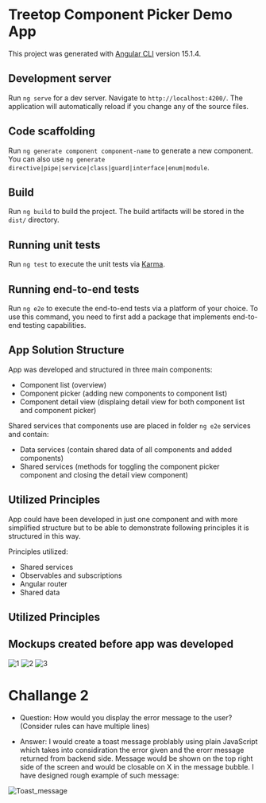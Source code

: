 # Treetop Component Picker Demo App

This project was generated with [Angular CLI](https://github.com/angular/angular-cli) version 15.1.4.

## Development server

Run `ng serve` for a dev server. Navigate to `http://localhost:4200/`. The application will automatically reload if you change any of the source files.

## Code scaffolding

Run `ng generate component component-name` to generate a new component. You can also use `ng generate directive|pipe|service|class|guard|interface|enum|module`.

## Build

Run `ng build` to build the project. The build artifacts will be stored in the `dist/` directory.

## Running unit tests

Run `ng test` to execute the unit tests via [Karma](https://karma-runner.github.io).

## Running end-to-end tests

Run `ng e2e` to execute the end-to-end tests via a platform of your choice. To use this command, you need to first add a package that implements end-to-end testing capabilities.

## App Solution Structure

App was developed and structured in three main components:

- Component list (overview)
- Component picker (adding new components to component list)
- Component detail view (displaing detail view for both component list and component picker)

Shared services that components use are placed in folder `ng e2e` services and contain:

- Data services (contain shared data of all components and added components)
- Shared services (methods for toggling the component picker component and closing the detail view component)

## Utilized Principles

App could have been developed in just one component and with more simplified structure but to be able to demonstrate following principles it is structured in this way.

Principles utilized:

- Shared services
- Observables and subscriptions
- Angular router
- Shared data

## Utilized Principles

## Mockups created before app was developed

![1](https://user-images.githubusercontent.com/16374433/217610382-dcd7b838-5e22-4138-9111-638a472adb7b.png)
![2](https://user-images.githubusercontent.com/16374433/217610399-e69aac38-4aa3-44bf-a66b-5306415eee4a.png)
![3](https://user-images.githubusercontent.com/16374433/217610406-07b23c4c-94fe-45dd-bbba-762534916e05.png)

# Challange 2

- Question: How would you display the error message to the user? (Consider rules can have multiple lines)

- Answer: I would create a toast message problably using plain JavaScript which takes into considiration the error given and the erorr message returned from backend side. Message would be shown on the top right side of the screen and would be closable on X in the message bubble. I have designed rough example of such message:

![Toast_message](https://user-images.githubusercontent.com/16374433/217613555-a162252e-bcb3-4a96-ba05-4c9f1aa7a5e1.png)

